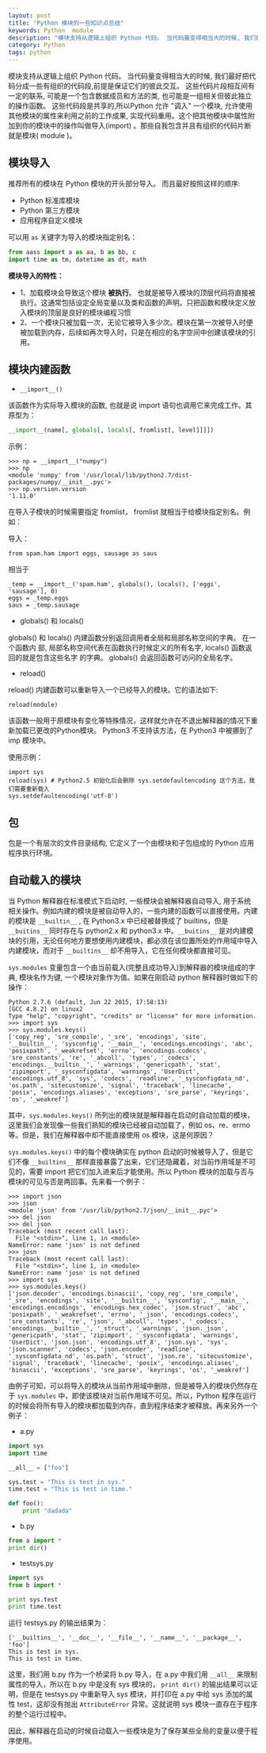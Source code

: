 ```yaml
---
layout: post
title: "Python 模块的一些知识点总结"
keywords: Python  module
description: "模块支持从逻辑上组织 Python 代码。 当代码量变得相当大的时候, 我们最好把代码分成一些有组织的代码段,前提是保证它们的彼此交互。"
category: Python
tags: python
---
```


模块支持从逻辑上组织 Python 代码。 当代码量变得相当大的时候, 我们最好把代码分成一些有组织的代码段,前提是保证它们的彼此交互。 这些代码片段相互间有一定的联系, 可能是一个包含数据成员和方法的类, 也可能是一组相关但彼此独立的操作函数。 这些代码段是共享的,所以Python 允许 "调入" 一个模块, 允许使用其他模块的属性来利用之前的工作成果, 实现代码重用。这个把其他模块中属性附加到你的模块中的操作叫做导入(import) 。那些自我包含并且有组织的代码片断就是模块( module )。

## 模块导入

推荐所有的模块在 Python 模块的开头部分导入。 而且最好按照这样的顺序:

- Python 标准库模块
- Python 第三方模块
- 应用程序自定义模块

可以用 `as` 关键字为导入的模块指定别名：

```python
from aass import a as aa, b as bb, c
import time as tm, datetime as dt, math
```

**模块导入的特性：**

- 1、加载模块会导致这个模块 **被执行**。 也就是被导入模块的顶层代码将直接被执行。这通常包括设定全局变量以及类和函数的声明。只把函数和模块定义放入模块的顶层是良好的模块编程习惯
- 2、一个模块只被加载一次，无论它被导入多少次。模块在第一次被导入时便被加载到内存，后续如再次导入时，只是在相应的名字空间中创建该模块的引用。

## 模块内建函数

- `__import__()`

该函数作为实际导入模块的函数, 也就是说 import 语句也调用它来完成工作。其原型为：

```python
__import__(name[, globals[, locals[, fromlist[, level]]]])
```

示例：

```
>>> np = __import__("numpy")
>>> np
<module 'numpy' from '/usr/local/lib/python2.7/dist-packages/numpy/__init__.pyc'>
>>> np.version.version
'1.11.0'
```

在导入子模块的时候需要指定 fromlist， fromlist 就相当于给模块指定别名。例如：

导入：

```
from spam.ham import eggs, sausage as saus
```

相当于

```
_temp = __import__('spam.ham', globals(), locals(), ['eggs', 'sausage'], 0)
eggs = _temp.eggs
saus = _temp.sausage
```

- globals() 和 locals()

globals() 和 locals() 内建函数分别返回调用者全局和局部名称空间的字典。 在一个函数内
部, 局部名称空间代表在函数执行时候定义的所有名字, locals() 函数返回的就是包含这些名字
的字典。 globals() 会返回函数可访问的全局名字。

- reload()

reload() 内建函数可以重新导入一个已经导入的模块。它的语法如下:

```
reload(module)
```

该函数一般用于原模块有变化等特殊情况，这样就允许在不退出解释器的情况下重新加载已更改的Python模块。 Python3 不支持该方法，在 Python3 中被挪到了 imp 模块中。

使用示例：

```
import sys
reload(sys) # Python2.5 初始化后会删除 sys.setdefaultencoding 这个方法，我们需要重新载入
sys.setdefaultencoding('utf-8')
```

## 包

包是一个有层次的文件目录结构, 它定义了一个由模块和子包组成的 Python 应用程序执行环境。

## 自动载入的模块

当 Python 解释器在标准模式下启动时, 一些模块会被解释器自动导入, 用于系统相关操作。例如内建的模块是被自动导入的，一些内建的函数可以直接使用。内建的模块是 `__builtin__` , 在 Python3.x 中已经被替换成了 builtins，但是 `__buitins__` 同时存在与 python2.x 和 python3.x 中。`__buitins__` 是对内建模块的引用，无论任何地方要想使用内建模块，都必须在该位置所处的作用域中导入内建模块，而对于 `__builtins__` 却不用导入，它在任何模块都直接可见。

`sys.modules` 变量包含一个由当前载入(完整且成功导入)到解释器的模块组成的字典, 模块名作为键, 一个模块对象作为值。如果在刚启动 python 解释器时做如下的操作：

```
Python 2.7.6 (default, Jun 22 2015, 17:58:13)
[GCC 4.8.2] on linux2
Type "help", "copyright", "credits" or "license" for more information.
>>> import sys
>>> sys.modules.keys()
['copy_reg', 'sre_compile', '_sre', 'encodings', 'site', '__builtin__', 'sysconfig', '__main__', 'encodings.encodings', 'abc', 'posixpath', '_weakrefset', 'errno', 'encodings.codecs', 'sre_constants', 're', '_abcoll', 'types', '_codecs', 'encodings.__builtin__', '_warnings', 'genericpath', 'stat', 'zipimport', '_sysconfigdata', 'warnings', 'UserDict', 'encodings.utf_8', 'sys', 'codecs', 'readline', '_sysconfigdata_nd', 'os.path', 'sitecustomize', 'signal', 'traceback', 'linecache', 'posix', 'encodings.aliases', 'exceptions', 'sre_parse', 'keyrings', 'os', '_weakref']
```

其中，`sys.modules.keys()` 所列出的模块就是解释器在启动时自动加载的模块，这里我们会发现像一些我们熟知的模块已经被自动加载了，例如 os、re、errno 等。但是，我们在解释器中却不能直接使用 os 模块，这是何原因？

`sys.modules.keys()` 中的每个模块确实在 python 启动的时候被导入了，但是它们不像 `__builtins__` 那样直接暴露了出来，它们还隐藏着，对当前作用域是不可见的，需要 import 把它们加入进来后才能使用。所以 Python 模块的加载与否与模块的可见与否是两回事。先来看一个例子：

```
>>> import json
>>> json
<module 'json' from '/usr/lib/python2.7/json/__init__.pyc'>
>>> del json
>>> del json
Traceback (most recent call last):
  File "<stdin>", line 1, in <module>
NameError: name 'json' is not defined
>>> josn
Traceback (most recent call last):
  File "<stdin>", line 1, in <module>
NameError: name 'josn' is not defined
>>> import sys
>>> sys.modules.keys()
['json.decoder', 'encodings.binascii', 'copy_reg', 'sre_compile', '_sre', 'encodings', 'site', '__builtin__', 'sysconfig', '__main__', 'encodings.encodings', 'encodings.hex_codec', 'json.struct', 'abc', 'posixpath', '_weakrefset', 'errno', '_json', 'encodings.codecs', 'sre_constants', 're', 'json', '_abcoll', 'types', '_codecs', 'encodings.__builtin__', '_struct', '_warnings', 'json._json', 'genericpath', 'stat', 'zipimport', '_sysconfigdata', 'warnings', 'UserDict', 'json.json', 'encodings.utf_8', 'json.sys', 'sys', 'json.scanner', 'codecs', 'json.encoder', 'readline', '_sysconfigdata_nd', 'os.path', 'struct', 'json.re', 'sitecustomize', 'signal', 'traceback', 'linecache', 'posix', 'encodings.aliases', 'binascii', 'exceptions', 'sre_parse', 'keyrings', 'os', '_weakref']
```

由例子可知，可以将导入的模块从当前作用域中删除，但是被导入的模块仍然存在于 `sys.modules` 中，即使该模块对当前作用域不可见。所以，Python 程序在运行的时候会将所有导入的模块都加载到内存，直到程序结束才被释放。再来另外一个例子：

- a.py

```python
import sys
import time

__all__ = ["foo"]

sys.test = "This is test in sys."
time.test = "This is test in time."

def foo():
    print "dadada"
```

- b.py

```python
from a import *
print dir()
```

- testsys.py

```python
import sys
from b import *

print sys.test
print time.test
```

运行 testsys.py 的输出结果为：

```
['__builtins__', '__doc__', '__file__', '__name__', '__package__', 'foo']
This is test in sys.
This is test in time.
```

这里，我们用 b.py 作为一个桥梁将 b.py 导入，在 a.py 中我们用 `__all__` 来限制属性的导入，所以在 b.py 中是没有 sys 模块的， `print dir()` 的输出结果可以证明，但是在 testsys.py 中重新导入 sys 模块，并打印在 a.py 中给 sys 添加的属性 test，这却没有抛出 `AttributeError` 异常。这就说明 sys 模块一直存在于程序的整个运行过程中。

因此，解释器在启动的时候自动载入一些模块是为了保存某些全局的变量以便于程序使用。
